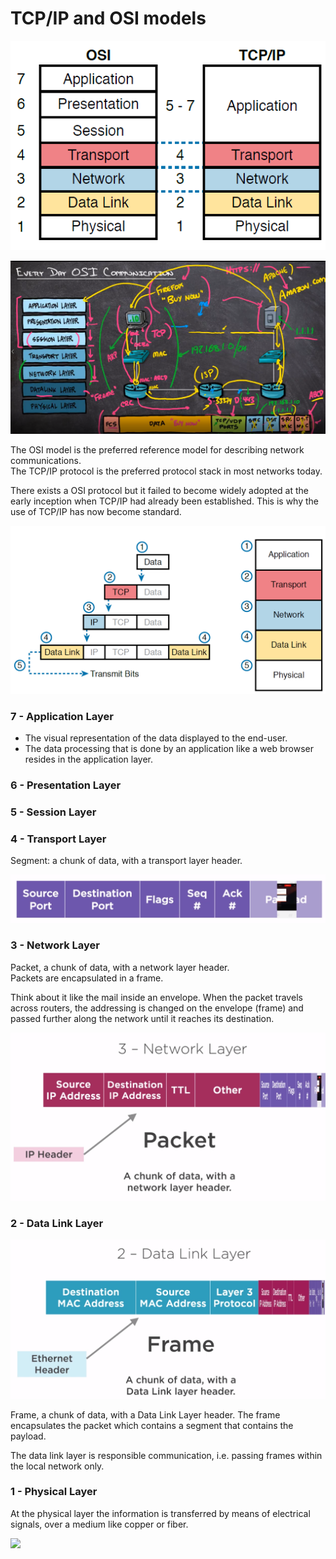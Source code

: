 # TCP/IP and OSI models

![](../.gitbook/assets/image%20%288%29.png)

![](../.gitbook/assets/image%20%289%29.png)

The OSI model is the preferred reference model for describing network communications.  
The TCP/IP protocol is the preferred protocol stack in most networks today.

There exists a OSI protocol but it failed to become widely adopted at the early inception when TCP/IP had already been established. This is why the use of TCP/IP has now become standard.

![](../.gitbook/assets/image%20%2817%29.png)

### 7 - Application Layer

* The visual representation of the data displayed to the end-user.
* The data processing that is done by an application like a web browser resides in the application layer.

### 6 - Presentation Layer

### 5 - Session Layer

### 4 - Transport Layer

Segment: a chunk of data, with a transport layer header.

![TCP Segment Header](../.gitbook/assets/image%20%2820%29.png)

### 3 - Network Layer

Packet, a chunk of data, with a network layer header.  
Packets are encapsulated in a frame. 

Think about it like the mail inside an envelope. When the packet travels across routers, the addressing is changed on the envelope \(frame\) and passed further along the network until it reaches its destination.

![](../.gitbook/assets/image%20%2825%29.png)

### 2 - Data Link Layer

![](../.gitbook/assets/image%20%2813%29.png)

Frame, a chunk of data, with a Data Link Layer header. The frame encapsulates the packet which contains a segment that contains the payload.

The data link layer is responsible communication, i.e. passing frames within the local network only.

### 1 - Physical Layer

At the physical layer the information is transferred by means of electrical signals, over a medium like copper or fiber.

![](../.gitbook/assets/2020-08-02_13-20-07.gif)





